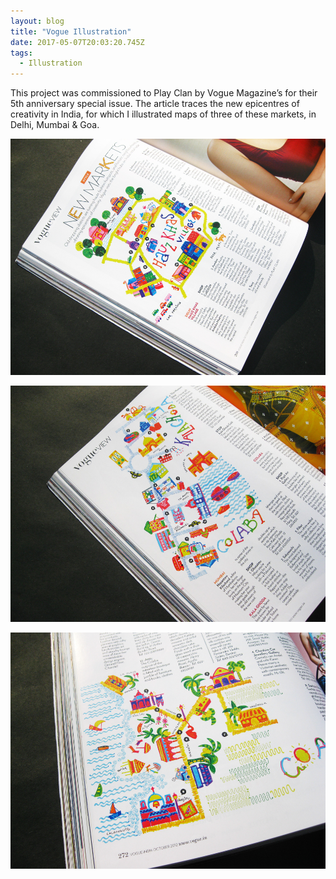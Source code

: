 ```yaml
---
layout: blog
title: "Vogue Illustration"
date: 2017-05-07T20:03:20.745Z
tags:
  - Illustration
---
```

This project was commissioned to Play Clan by Vogue Magazine’s for their 5th anniversary special issue. The article traces the new epicentres of creativity in India, for which I illustrated maps of three of these markets, in Delhi, Mumbai & Goa.

![](/images/vogue-01.jpg)

![](/images/vogue-02.jpg)

![](/images/vogue-03.jpg)
